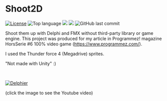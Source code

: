 # Shoot2D 
[![License](https://img.shields.io/badge/License-MIT-green.svg)](https://opensource.org/licenses/MIT)
![Top language](https://img.shields.io/github/languages/top/gbegreg/Shoot2D)
[![](https://tokei.rs/b1/github/gbegreg/MapReduce?category=code)](https://github.com//gbegreg/Shoot2D)
[![](https://tokei.rs/b1/github/gbegreg/MapReduce?category=files)](https://github.com//gbegreg/Shoot2D)
![GitHub last commit](https://img.shields.io/github/last-commit/gbegreg/Shoot2D)

Shoot them up with Delphi and FMX without third-party library or game engine. 
This project was produced for my article in Programmez! magazine HorsSerie #6 100% video game (https://www.programmez.com/).
 
I used the Thunder force 4 (Megadrive) sprites.

"Not made with Unity" :)

<br>
 
 [![Delphier](http://img.youtube.com/vi/qXo-VWfRasQ/0.jpg)](https://www.youtube.com/watch?v=qXo-VWfRasQ)

(click the image to see the Youtube video)
